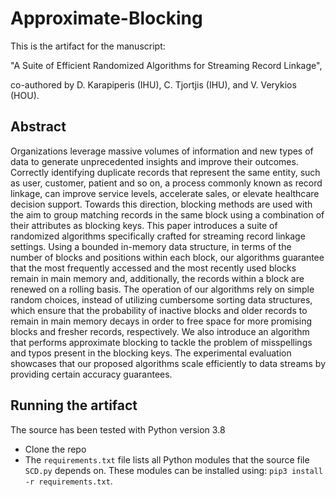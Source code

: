# Approximate-Blocking
This is the artifact for the manuscript:

"A Suite of Efficient Randomized Algorithms for Streaming Record Linkage", 

co-authored by D. Karapiperis (IHU), C. Tjortjis (IHU), and V. Verykios (HOU).


## Abstract
Organizations leverage massive volumes of information and new types of data to generate unprecedented insights and improve their outcomes. 
Correctly identifying duplicate records that represent the same entity, such as user, customer, patient and so on, a process commonly known as record linkage, can improve service levels, accelerate sales, or elevate healthcare decision support. 
Towards this direction, blocking methods are used with the aim to group matching records in the same block using a combination of their attributes as blocking keys. 
This paper introduces a suite of randomized algorithms specifically crafted for streaming record linkage settings. Using a bounded in-memory data structure, in terms of the number of blocks and positions within each block, 
our algorithms guarantee that the most frequently accessed and the most recently used blocks remain in main memory and, additionally, the records within a block are renewed on a rolling basis. 
The operation of our algorithms rely on simple random choices, instead of utilizing cumbersome sorting data structures, 
which ensure that the probability of inactive blocks and older records to remain in main memory decays in order to free space for more promising blocks and fresher records, respectively. 
We also introduce an algorithm that performs approximate blocking to tackle the problem of misspellings and typos present in the blocking keys. 
The experimental evaluation showcases that our proposed algorithms scale efficiently to data streams by providing certain accuracy guarantees.


## Running the artifact
The source has been tested with Python version 3.8
- Clone the repo
- The `requirements.txt` file lists all Python modules that the source file `SCD.py` depends on. These modules can be installed using: `pip3 install -r requirements.txt`.
